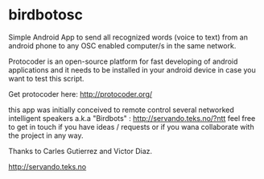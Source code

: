 # birdbotosc

Simple Android App to send all recognized words (voice to text) from an android phone to any OSC enabled computer/s in the same network.

Protocoder is an open-source platform for fast developing of android applications and it needs to be installed in your android device in case you want to test this script.

Get protocoder here:   http://protocoder.org/

this app was initially conceived to remote control several networked intelligent speakers a.k.a "Birdbots" : http://servando.teks.no/?ntt
feel free to get in touch if you have ideas / requests or if you wana collaborate with the project in any way.

Thanks to Carles Gutierrez and Victor Diaz.

http://servando.teks.no

